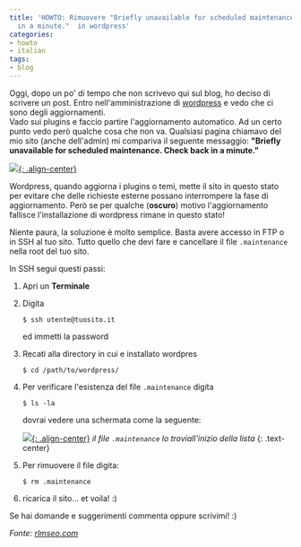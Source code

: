 ```yaml
---
title: 'HOWTO: Rimuovere "Briefly unavailable for scheduled maintenance. Check back
  in a minute."  in wordpress'
categories:
- howto
- italian
tags:
- blog
---
```

Oggi, dopo un po' di tempo che non scrivevo qui sul blog, ho deciso di
scrivere un post. Entro nell'amministrazione di
[wordpress](http://wordpress.org) e vedo che ci sono degli aggiornamenti.  
Vado sui plugins e faccio partire l'aggiornamento automatico. Ad un certo
punto vedo però qualche cosa che non va. Qualsiasi pagina chiamavo del mio
sito (anche dell'admin) mi compariva il seguente messaggio: **"Briefly
unavailable for scheduled maintenance. Check back in a minute."**

[![]({{site.url}}/assets/images/maintenance.png){: .align-center}]({{site.url}}/assets/images/maintenance.png)

Wordpress, quando aggiorna i plugins o temi, mette il sito in questo stato per
evitare che delle richieste esterne possano interrompere la fase di
aggiornamento. Però se per qualche (**oscuro**) motivo l'aggiornamento
fallisce l'installazione di wordpress rimane in questo stato!

Niente paura, la soluzione è molto semplice. Basta avere accesso in FTP o in
SSH al tuo sito. Tutto quello che devi fare e cancellare il file
`.maintenance` nella root del tuo sito.

In SSH segui questi passi:

  1. Apri un **Terminale**
  2. Digita

     ```
     $ ssh utente@tuosito.it
     ```
     ed immetti la password
  3. Recati alla directory in cui e installato wordpres

     ```
     $ cd /path/to/wordpress/
     ```
  4. Per verificare l'esistenza del file `.maintenance` digita 
    
     ```
     $ ls -la
     ```
     dovrai vedere una schermata come la seguente:

     [![]({{site.url}}/assets/images/maintenance-console.png){: .align-center}]({{site.url}}/assets/images/maintenance-console.png)
     _il file `.maintenance` lo troviall'inizio della lista_
     {: .text-center}
  5. Per rimuovere il file digita: 
    
     ```
     $ rm .maintenance
     ```
  6. ricarica il sito... et voila! :)
  
Se hai domande e suggerimenti commenta oppure scrivimi! :)

_Fonte: [rlmseo.com](http://www.rlmseo.com/blog/briefly-unavailable-for-scheduled-maintenance/)_
